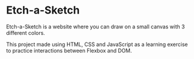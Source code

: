 # Etch-a-Sketch
Etch-a-Sketch is a website where you can draw on a small canvas with 3 different colors.

This project made using HTML, CSS and JavaScript as a learning exercise to practice interactions between Flexbox and DOM.